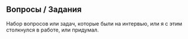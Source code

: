 ## Вопросы / Задания

Набор вопросов или задач, которые были на интервью, или я с этим столкнулся в работе, или придумал.
